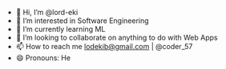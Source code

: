 - 👋 Hi, I’m @lord-eki
- 👀 I’m interested in Software Engineering
- 🌱 I’m currently learning ML
- 💞️ I’m looking to collaborate on anything to do with Web Apps
- 📫 How to reach me lodekib@gmail.com | @coder_57
- 😄 Pronouns: He

<!---
lord-eki/lord-eki is a ✨ special ✨ repository because its `README.md` (this file) appears on your GitHub profile.
You can click the Preview link to take a look at your changes.
--->
